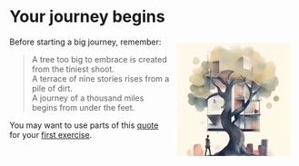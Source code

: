 # Your journey begins

<img src="/elevated_tree2.png" alt="Tree Image" style="float: right; margin: 10px;">

Before starting a big journey, remember:

> A tree too big to embrace is created from the tiniest shoot.  
> A terrace of nine stories rises from a pile of dirt.  
> A journey of a thousand miles begins from under the feet.

You may want to use parts of this [quote](https://www.wussu.com/laotzu/laotzu64.html) for your [first exercise](/task).
